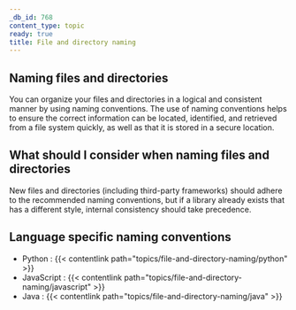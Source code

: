 ```yaml
---
_db_id: 768
content_type: topic
ready: true
title: File and directory naming
---
```


## Naming files and directories

You can organize your files and directories in a logical and consistent manner by using naming conventions. The use of naming conventions helps to ensure the correct information can be located, identified, and retrieved from a file system quickly, as well as that it is stored in a secure location.

## What should I consider when naming files and directories

New files and directories (including third-party frameworks) should adhere to the recommended naming conventions, but if a library already exists that 
has a different style, internal consistency should take precedence.

## Language specific naming conventions 

- Python : {{< contentlink path="topics/file-and-directory-naming/python" >}}
- JavaScript : {{< contentlink path="topics/file-and-directory-naming/javascript" >}}
- Java : {{< contentlink path="topics/file-and-directory-naming/java" >}}
